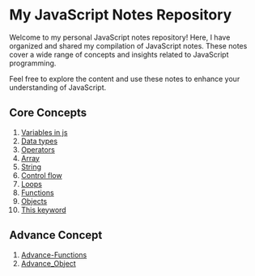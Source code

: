 # My JavaScript Notes Repository

Welcome to my personal JavaScript notes repository! Here, I have organized and shared my compilation of JavaScript notes. These notes cover a wide range of concepts and insights related to JavaScript programming.

Feel free to explore the content and use these notes to enhance your understanding of JavaScript.

## Core Concepts

1) [Variables in js](https://github.com/syedamir5560/JavaScript-Notes/blob/main/variable.js)
2) [Data types](https://github.com/syedamir5560/JavaScript-Notes/blob/main/variable.js)
3) [Operators](https://github.com/syedamir5560/JavaScript-Notes/blob/main/operators.js)
4) [Array](https://github.com/syedamir5560/JavaScript-Notes/blob/main/array_manipulation.js)
5) [String](https://github.com/syedamir5560/JavaScript-Notes/blob/main/string_manipulation.js)
6) [Control flow](https://github.com/syedamir5560/JavaScript-Notes/blob/main/control-flow.js)
7) [Loops](https://github.com/syedamir5560/JavaScript-Notes/blob/main/loops.js)
8) [Functions](https://github.com/syedamir5560/JavaScript-Notes/blob/main/functions.js)
9) [Objects](https://github.com/syedamir5560/JavaScript-Notes/blob/main/loops.js)
10) [This keyword](https://github.com/syedamir5560/JavaScript-Notes/blob/main/thisKeyword.js)

## Advance Concept

1) [Advance-Functions](https://github.com/syedamir5560/JavaScript-Notes/blob/main/Advance-function.js)
2) [Advance_Object](https://github.com/syedamir5560/JavaScript-Notes/blob/main/Advance_object.js)
